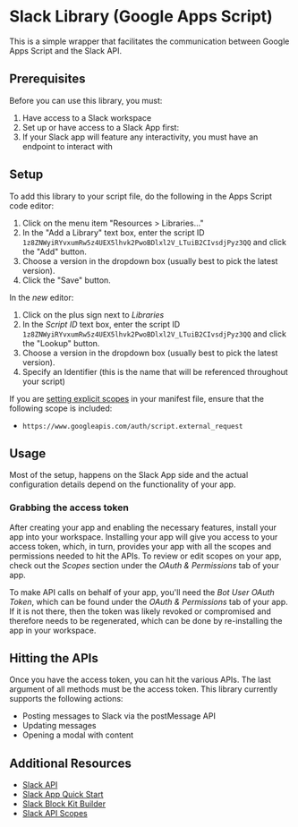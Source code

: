 # Slack Library (Google Apps Script)

This is a simple wrapper that facilitates the communication between Google Apps Script and the Slack API.

## Prerequisites

Before you can use this library, you must:

1. Have access to a Slack workspace
2. Set up or have access to a Slack App first:
3. If your Slack app will feature any interactivity, you must have an endpoint to interact with

## Setup

To add this library to your script file, do the following in the Apps Script code editor:

1. Click on the menu item "Resources > Libraries..."
2. In the "Add a Library" text box, enter the script ID `1z8ZNWyiRYvxumRw5z4UEX5lhvk2PwoBDlxl2V_LTuiB2CIvsdjPyz3QQ` and click the "Add" button.
3. Choose a version in the dropdown box (usually best to pick the latest version).
4. Click the "Save" button.

In the _new_ editor:

1. Click on the plus sign next to _Libraries_
2. In the _Script ID_ text box, enter the script ID `1z8ZNWyiRYvxumRw5z4UEX5lhvk2PwoBDlxl2V_LTuiB2CIvsdjPyz3QQ` and click the "Lookup" button.
3. Choose a version in the dropdown box (usually best to pick the latest version).
4. Specify an Identifier (this is the name that will be referenced throughout your script)

If you are [setting explicit scopes](https://developers.google.com/apps-script/concepts/scopes#setting_explicit_scopes) in your manifest file, ensure that the following scope is included:

- `https://www.googleapis.com/auth/script.external_request`

## Usage

Most of the setup, happens on the Slack App side and the actual configuration details depend on the functionality of your app.

### Grabbing the access token

After creating your app and enabling the necessary features, install your app into your workspace. Installing your app will give you access to your access token, which, in turn, provides your app with all the scopes and permissions needed to hit the APIs. To review or edit scopes on your app, check out the _Scopes_ section under the _OAuth & Permissions_ tab of your app.

To make API calls on behalf of your app, you'll need the _Bot User OAuth Token_, which can be found under the _OAuth & Permissions_ tab of your app. If it is not there, then the token was likely revoked or compromised and therefore needs to be regenerated, which can be done by re-installing the app in your workspace.

## Hitting the APIs

Once you have the access token, you can hit the various APIs. The last argument of all methods must be the access token. This library currently supports the following actions:

- Posting messages to Slack via the postMessage API
- Updating messages
- Opening a modal with content

## Additional Resources

- [Slack API](https://api.slack.com/)
- [Slack App Quick Start](https://api.slack.com/start)
- [Slack Block Kit Builder](https://app.slack.com/block-kit-builder/)
- [Slack API Scopes](https://api.slack.com/legacy/oauth-scopes)
